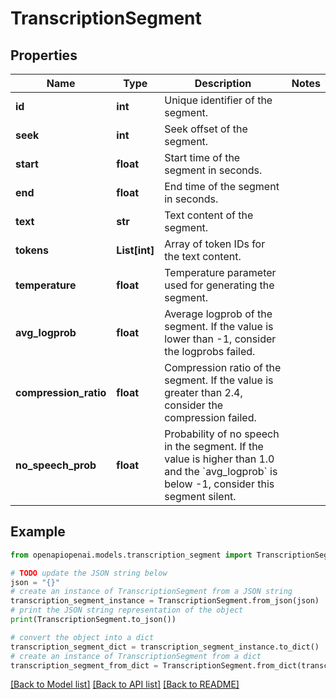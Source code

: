 # TranscriptionSegment


## Properties

Name | Type | Description | Notes
------------ | ------------- | ------------- | -------------
**id** | **int** | Unique identifier of the segment. | 
**seek** | **int** | Seek offset of the segment. | 
**start** | **float** | Start time of the segment in seconds. | 
**end** | **float** | End time of the segment in seconds. | 
**text** | **str** | Text content of the segment. | 
**tokens** | **List[int]** | Array of token IDs for the text content. | 
**temperature** | **float** | Temperature parameter used for generating the segment. | 
**avg_logprob** | **float** | Average logprob of the segment. If the value is lower than -1, consider the logprobs failed. | 
**compression_ratio** | **float** | Compression ratio of the segment. If the value is greater than 2.4, consider the compression failed. | 
**no_speech_prob** | **float** | Probability of no speech in the segment. If the value is higher than 1.0 and the &#x60;avg_logprob&#x60; is below -1, consider this segment silent. | 

## Example

```python
from openapiopenai.models.transcription_segment import TranscriptionSegment

# TODO update the JSON string below
json = "{}"
# create an instance of TranscriptionSegment from a JSON string
transcription_segment_instance = TranscriptionSegment.from_json(json)
# print the JSON string representation of the object
print(TranscriptionSegment.to_json())

# convert the object into a dict
transcription_segment_dict = transcription_segment_instance.to_dict()
# create an instance of TranscriptionSegment from a dict
transcription_segment_from_dict = TranscriptionSegment.from_dict(transcription_segment_dict)
```
[[Back to Model list]](../README.md#documentation-for-models) [[Back to API list]](../README.md#documentation-for-api-endpoints) [[Back to README]](../README.md)


